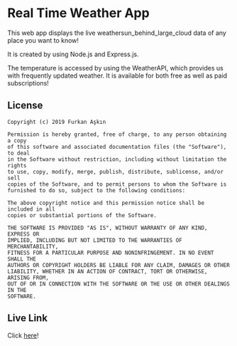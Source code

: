 # Real Time Weather App
This web app displays the live weathersun_behind_large_cloud data of any place you want to know!

It is created by using Node.js and Express.js.

The temperature is accessed by using the WeatherAPI, which provides us with frequently updated weather. It is available for both free as well as paid subscriptions!

## License
```
Copyright (c) 2019 Furkan Aşkın

Permission is hereby granted, free of charge, to any person obtaining a copy
of this software and associated documentation files (the "Software"), to deal
in the Software without restriction, including without limitation the rights
to use, copy, modify, merge, publish, distribute, sublicense, and/or sell
copies of the Software, and to permit persons to whom the Software is
furnished to do so, subject to the following conditions:

The above copyright notice and this permission notice shall be included in all
copies or substantial portions of the Software.

THE SOFTWARE IS PROVIDED "AS IS", WITHOUT WARRANTY OF ANY KIND, EXPRESS OR
IMPLIED, INCLUDING BUT NOT LIMITED TO THE WARRANTIES OF MERCHANTABILITY,
FITNESS FOR A PARTICULAR PURPOSE AND NONINFRINGEMENT. IN NO EVENT SHALL THE
AUTHORS OR COPYRIGHT HOLDERS BE LIABLE FOR ANY CLAIM, DAMAGES OR OTHER
LIABILITY, WHETHER IN AN ACTION OF CONTRACT, TORT OR OTHERWISE, ARISING FROM,
OUT OF OR IN CONNECTION WITH THE SOFTWARE OR THE USE OR OTHER DEALINGS IN THE
SOFTWARE.
```
## Live Link
Click [here](https://sleepturtle-node-weather-app.herokuapp.com/)!

